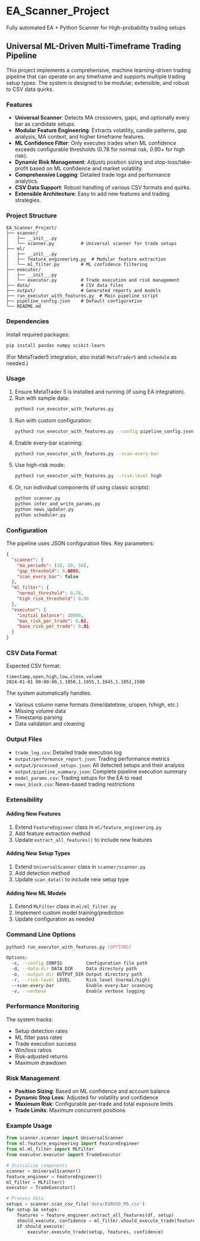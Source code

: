 # EA_Scanner_Project

Fully automated EA + Python Scanner for High-probability trading setups

## Universal ML-Driven Multi-Timeframe Trading Pipeline

This project implements a comprehensive, machine learning-driven trading pipeline that can operate on any timeframe and supports multiple trading setup types. The system is designed to be modular, extensible, and robust to CSV data quirks.

### Features

- **Universal Scanner**: Detects MA crossovers, gaps, and optionally every bar as candidate setups.
- **Modular Feature Engineering**: Extracts volatility, candle patterns, gap analysis, MA context, and higher timeframe features.
- **ML Confidence Filter**: Only executes trades when ML confidence exceeds configurable thresholds (0.78 for normal risk, 0.90+ for high risk).
- **Dynamic Risk Management**: Adjusts position sizing and stop-loss/take-profit based on ML confidence and market volatility.
- **Comprehensive Logging**: Detailed trade logs and performance analytics.
- **CSV Data Support**: Robust handling of various CSV formats and quirks.
- **Extensible Architecture**: Easy to add new features and trading strategies.

### Project Structure

```
EA_Scanner_Project/
├── scanner/
│   ├── __init__.py
│   └── scanner.py          # Universal scanner for trade setups
├── ml/
│   ├── __init__.py
│   ├── feature_engineering.py  # Modular feature extraction
│   └── ml_filter.py        # ML confidence filtering
├── executor/
│   ├── __init__.py
│   └── executor.py         # Trade execution and risk management
├── data/                   # CSV data files
├── output/                 # Generated reports and models
├── run_executor_with_features.py  # Main pipeline script
├── pipeline_config.json    # Default configuration
└── README.md
```

### Dependencies

Install required packages:
```bash
pip install pandas numpy scikit-learn
```
(For MetaTrader5 integration, also install `MetaTrader5` and `schedule` as needed.)

### Usage

1. Ensure MetaTrader 5 is installed and running (if using EA integration).
2. Run with sample data:
   ```bash
   python3 run_executor_with_features.py
   ```
3. Run with custom configuration:
   ```bash
   python3 run_executor_with_features.py --config pipeline_config.json
   ```
4. Enable every-bar scanning:
   ```bash
   python3 run_executor_with_features.py --scan-every-bar
   ```
5. Use high-risk mode:
   ```bash
   python3 run_executor_with_features.py --risk-level high
   ```
6. Or, run individual components (if using classic scripts):
   ```bash
   python scanner.py
   python infer_and_write_params.py
   python news_updater.py
   python scheduler.py
   ```

### Configuration

The pipeline uses JSON configuration files. Key parameters:

```json
{
  "scanner": {
    "ma_periods": [10, 20, 50],
    "gap_threshold": 0.0005,
    "scan_every_bar": false
  },
  "ml_filter": {
    "normal_threshold": 0.78,
    "high_risk_threshold": 0.90
  },
  "executor": {
    "initial_balance": 10000,
    "max_risk_per_trade": 0.02,
    "base_risk_per_trade": 0.01
  }
}
```

### CSV Data Format

Expected CSV format:
```csv
timestamp,open,high,low,close,volume
2024-01-01 00:00:00,1.1050,1.1055,1.1045,1.1052,1500
```

The system automatically handles:
- Various column name formats (time/datetime, o/open, h/high, etc.)
- Missing volume data
- Timestamp parsing
- Data validation and cleaning

### Output Files

- `trade_log.csv`: Detailed trade execution log
- `output/performance_report.json`: Trading performance metrics
- `output/processed_setups.json`: All detected setups and their analysis
- `output/pipeline_summary.json`: Complete pipeline execution summary
- `model_params.csv`: Trading setups for the EA to read
- `news_block.csv`: News-based trading restrictions

### Extensibility

#### Adding New Features

1. Extend `FeatureEngineer` class in `ml/feature_engineering.py`
2. Add feature extraction method
3. Update `extract_all_features()` to include new features

#### Adding New Setup Types

1. Extend `UniversalScanner` class in `scanner/scanner.py`
2. Add detection method
3. Update `scan_data()` to include new setup type

#### Adding New ML Models

1. Extend `MLFilter` class in `ml/ml_filter.py`
2. Implement custom model training/prediction
3. Update configuration as needed

### Command Line Options

```bash
python3 run_executor_with_features.py [OPTIONS]

Options:
  -c, --config CONFIG         Configuration file path
  -d, --data-dir DATA_DIR     Data directory path
  -o, --output-dir OUTPUT_DIR Output directory path
  -r, --risk-level LEVEL      Risk level (normal/high)
  --scan-every-bar            Enable every-bar scanning
  -v, --verbose               Enable verbose logging
```

### Performance Monitoring

The system tracks:
- Setup detection rates
- ML filter pass rates
- Trade execution success
- Win/loss ratios
- Risk-adjusted returns
- Maximum drawdown

### Risk Management

- **Position Sizing**: Based on ML confidence and account balance
- **Dynamic Stop Loss**: Adjusted for volatility and confidence
- **Maximum Risk**: Configurable per-trade and total exposure limits
- **Trade Limits**: Maximum concurrent positions

### Example Usage

```python
from scanner.scanner import UniversalScanner
from ml.feature_engineering import FeatureEngineer
from ml.ml_filter import MLFilter
from executor.executor import TradeExecutor

# Initialize components
scanner = UniversalScanner()
feature_engineer = FeatureEngineer()
ml_filter = MLFilter()
executor = TradeExecutor()

# Process data
setups = scanner.scan_csv_file('data/EURUSD_M5.csv')
for setup in setups:
    features = feature_engineer.extract_all_features(df, setup)
    should_execute, confidence = ml_filter.should_execute_trade(features)
    if should_execute:
        executor.execute_trade(setup, features, confidence)
```